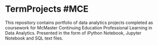 # TermProjects #MCE 

This repository contains portfolio of data analytics projects completed as coursework for McMaster Continuing Education Professional Learning in Data Analytics. Presented in the form of iPython Notebook, Jupyter Notebook and SQL text files. 
